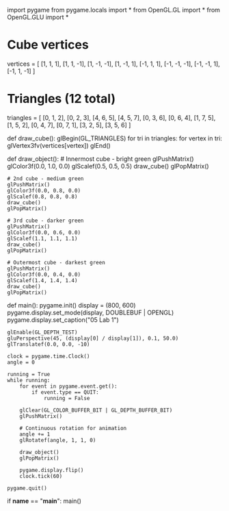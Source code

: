 import pygame
from pygame.locals import *
from OpenGL.GL import *
from OpenGL.GLU import *

# Cube vertices
vertices = [
    [1, 1, 1], [1, 1, -1],
    [1, -1, -1], [1, -1, 1],
    [-1, 1, 1], [-1, -1, -1],
    [-1, -1, 1], [-1, 1, -1]
]

# Triangles (12 total)
triangles = [
    [0, 1, 2], [0, 2, 3],
    [4, 6, 5], [4, 5, 7],
    [0, 3, 6], [0, 6, 4],
    [1, 7, 5], [1, 5, 2],
    [0, 4, 7], [0, 7, 1],
    [3, 2, 5], [3, 5, 6]
]

def draw_cube():
    glBegin(GL_TRIANGLES)
    for tri in triangles:
        for vertex in tri:
            glVertex3fv(vertices[vertex])
    glEnd()

def draw_object():
    # Innermost cube - bright green
    glPushMatrix()
    glColor3f(0.0, 1.0, 0.0)
    glScalef(0.5, 0.5, 0.5)
    draw_cube()
    glPopMatrix()

    # 2nd cube - medium green
    glPushMatrix()
    glColor3f(0.0, 0.8, 0.0)
    glScalef(0.8, 0.8, 0.8)
    draw_cube()
    glPopMatrix()

    # 3rd cube - darker green
    glPushMatrix()
    glColor3f(0.0, 0.6, 0.0)
    glScalef(1.1, 1.1, 1.1)
    draw_cube()
    glPopMatrix()

    # Outermost cube - darkest green
    glPushMatrix()
    glColor3f(0.0, 0.4, 0.0)
    glScalef(1.4, 1.4, 1.4)
    draw_cube()
    glPopMatrix()

def main():
    pygame.init()
    display = (800, 600)
    pygame.display.set_mode(display, DOUBLEBUF | OPENGL)
    pygame.display.set_caption("05 Lab 1")

    glEnable(GL_DEPTH_TEST)
    gluPerspective(45, (display[0] / display[1]), 0.1, 50.0)
    glTranslatef(0.0, 0.0, -10)

    clock = pygame.time.Clock()
    angle = 0

    running = True
    while running:
        for event in pygame.event.get():
            if event.type == QUIT:
                running = False

        glClear(GL_COLOR_BUFFER_BIT | GL_DEPTH_BUFFER_BIT)
        glPushMatrix()

        # Continuous rotation for animation
        angle += 1
        glRotatef(angle, 1, 1, 0)

        draw_object()
        glPopMatrix()

        pygame.display.flip()
        clock.tick(60)

    pygame.quit()

if __name__ == "__main__":
    main()
